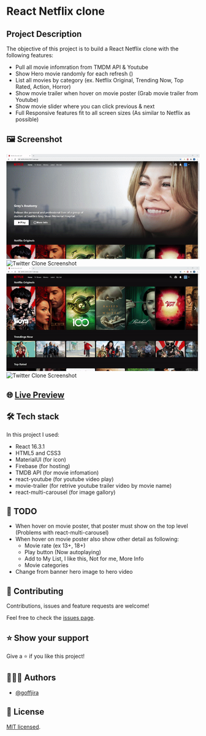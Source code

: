 # React Netflix clone

## Project Description

The objective of this project is to build a React Netflix clone with the following features:

- Pull all movie infomration from TMDM API & Youtube
- Show Hero movie randomly for each refresh ()
- List all movies by category (ex. Netflix Original, Trending Now, Top Rated, Action, Horror)
- Show movie trailer when hover on movie poster (Grab movie trailer from Youtube)
- Show movie slider where you can click previous & next
- Full Responsive features fit to all screen sizes (As similar to Netflix as possible)

## 🖼️ Screenshot

![Twitter Clone Screenshot](./docs/netflix-clone-gif1.gif)
![Twitter Clone Screenshot](./docs/netflix-clone-gif2.gif)
![Twitter Clone Screenshot](./docs/netflix-clone-gif3.gif)
![Twitter Clone Screenshot](./docs/netflix-clone-gif4.gif)

## 🌐 [Live Preview](https://netflixgoff.web.app//)

## 🛠️ Tech stack

In this project I used:

- React 16.3.1
- HTML5 and CSS3
- MaterialUI (for icon)
- Firebase (for hosting)
- TMDB API (for movie infomation)
- react-youtube (for youtube video play)
- movie-trailer (for retrive youtube trailer video by movie name)
- react-multi-carousel (for image gallory)

## 🧾 TODO

- When hover on movie poster, that poster must show on the top level (Problems with react-multi-carousel)
- When hover on movie poster also show other detail as following:
  - Movie rate (ex 13+, 18+)
  - Play button (Now autoplaying)
  - Add to My List, I like this, Not for me, More Info
  - Movie categories
- Change from banner hero image to hero video

## 🤝 Contributing

Contributions, issues and feature requests are welcome!

Feel free to check the [issues page](../../issues).

## ⭐️ Show your support

Give a ⭐️ if you like this project!

## 👨🏽‍💻 Authors

- [@goffjira](https://github.com/goffjira/)

## 📝 License

[MIT licensed](./LICENSE).
